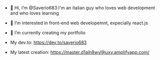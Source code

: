 - 👋 Hi, I’m @Saverio683
I'm an italian guy who loves web development and who loves learning
- 👀 I’m interested in front-end web developemnt, expecially react.js
- 🌱 I’m currently creating my portfolio
 
- My dev.to: https://dev.to/saverio683

- My latest creation: https://master.d1aih8wyl9juxv.amplifyapp.com/



